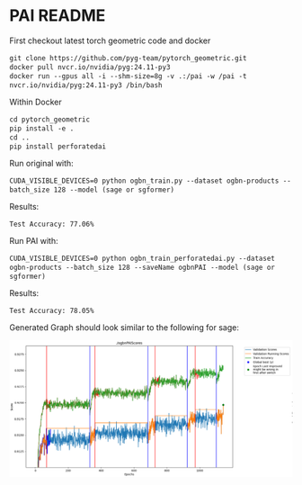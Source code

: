# PAI README

First checkout latest torch geometric code and docker

    git clone https://github.com/pyg-team/pytorch_geometric.git
    docker pull nvcr.io/nvidia/pyg:24.11-py3
    docker run --gpus all -i --shm-size=8g -v .:/pai -w /pai -t nvcr.io/nvidia/pyg:24.11-py3 /bin/bash

Within Docker

    cd pytorch_geometric
    pip install -e .
    cd ..
    pip install perforatedai
    
Run original with:

    CUDA_VISIBLE_DEVICES=0 python ogbn_train.py --dataset ogbn-products --batch_size 128 --model (sage or sgformer)

Results:

    Test Accuracy: 77.06%

Run PAI with:

    CUDA_VISIBLE_DEVICES=0 python ogbn_train_perforatedai.py --dataset ogbn-products --batch_size 128 --saveName ogbnPAI --model (sage or sgformer)
    
Results:

    Test Accuracy: 78.05%

Generated Graph should look similar to the following for sage:
    
!["Graph of Output](exampleOutput.png "Example Output")

